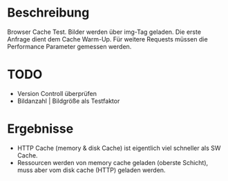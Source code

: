 # Beschreibung
Browser Cache Test. Bilder werden über img-Tag geladen.
Die erste Anfrage dient dem Cache Warm-Up. Für weitere Requests müssen die Performance Parameter gemessen werden. 

# TODO
- Version Controll überprüfen
- Bildanzahl | Bildgröße als Testfaktor

# Ergebnisse

- HTTP Cache (memory & disk Cache) ist eigentlich viel schneller als SW Cache.  
- Ressourcen werden von memory cache geladen (oberste Schicht), muss aber vom disk cache (HTTP) geladen werden.